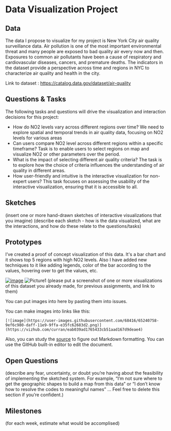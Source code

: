 # Data Visualization Project

## Data

The data I propose to visualize for my project is New York City air quality surveillance data. Air pollution is one of the most important environmental threat and many people are exposed to bad quality air every now and then. Exposures to common air pollutants have been a cause of respiratory and cardiovascular diseases, cancers, and premature deaths. The indicators in the dataset provide a perspective across time and regions in NYC to characterize air quality and health in the city.

Link to dataset : https://catalog.data.gov/dataset/air-quality

## Questions & Tasks

The following tasks and questions will drive the visualization and interaction decisions for this project:

 * How do NO2 levels vary across different regions over time?
   We need to explore spatial and temporal trends in air quality data, focusing on NO2 levels for various areas
 * Can users compare NO2 level across different regions within a specific timeframe?
   Task is to enable users to select regions on map and visualize NO2 or other parameters over the period.
 * What is the impact of selecting different air quality criteria?
   The task is to explore how the choice of criteria influences the understanding of air quality in different areas.
 * How user-friendly and intuitive is the interactive visualization for non-expert users?
   This task focuses on assessing the usability of the interactive visualization, ensuring that it is accessible to all.

## Sketches

(insert one or more hand-drawn sketches of interactive visualizations that you imagine)
(describe each sketch - how is the data visualized, what are the interactions, and how do these relate to the questions/tasks)


## Prototypes

I’ve created a proof of concept visualization of this data. It's a bar chart and it shows top 5 regions with high NO2 levels. Also I have added new techniques to it like adding legends, color of the bar according to the values, hovering over to get the values, etc.

[![image](https://user-images.githubusercontent.com/68416/65240758-9ef6c980-daff-11e9-9ffa-e35fc62683d2.png)](https://vizhub.com/curran/eab039ad1765433cb51aad167d9deae4)
![Picture1](https://github.com/curran/dataviz-project-template-proposal/assets/31122509/cc43e297-5a54-422a-a148-6358e77e1552)
(please put a screenshot of one or more visualizations of this dataset you already made, for previous assignments, and link to them)

You can put images into here by pasting them into issues.

You can make images into links like this:

```
[![image](https://user-images.githubusercontent.com/68416/65240758-9ef6c980-daff-11e9-9ffa-e35fc62683d2.png)](https://vizhub.com/curran/eab039ad1765433cb51aad167d9deae4)
```


Also, you can study the [source](https://raw.githubusercontent.com/curran/dataviz-project-template-proposal/master/README.md) to figure out Markdown formatting. You can use the GitHub built-in editor to edit the document.

## Open Questions

(describe any fear, uncertainty, or doubt you’re having about the feasibility of implementing the sketched system. For example, “I’m not sure where to get the geographic shapes to build a map from this data” or “I don’t know how to resolve the codes to meaningful names” … Feel free to delete this section if you’re confident.)

## Milestones

(for each week, estimate what would be accomplised)
